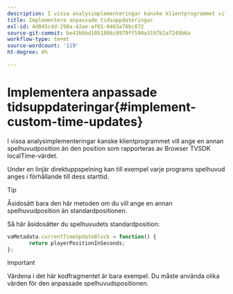 ```yaml
---
description: I vissa analysimplementeringar kanske klientprogrammet vill ange en annan spelhuvudposition än den position som rapporteras av Browser TVSDK localTime-värdet.
title: Implementera anpassade tidsuppdateringar
exl-id: 4d045c4d-298a-42ae-af61-0463a76bc872
source-git-commit: be43bbbd1051886c8979ff590a3197b2a7249b6a
workflow-type: tm+mt
source-wordcount: '119'
ht-degree: 0%

---
```


# Implementera anpassade tidsuppdateringar{#implement-custom-time-updates}

I vissa analysimplementeringar kanske klientprogrammet vill ange en annan spelhuvudposition än den position som rapporteras av Browser TVSDK localTime-värdet.

Under en linjär direktuppspelning kan till exempel varje programs spelhuvud anges i förhållande till dess starttid.

>[!TIP]
>
>Åsidosätt bara den här metoden om du vill ange en annan spelhuvudposition än standardpositionen.

Så här åsidosätter du spelhuvudets standardposition:

```js
vaMetadata.currentTimeUpdateBlock = function() { 
       return playerPositionInSeconds; 
}; 
```

>[!IMPORTANT]
>
>Värdena i det här kodfragmentet är bara exempel. Du måste använda olika värden för den anpassade spelhuvudspositionen.
